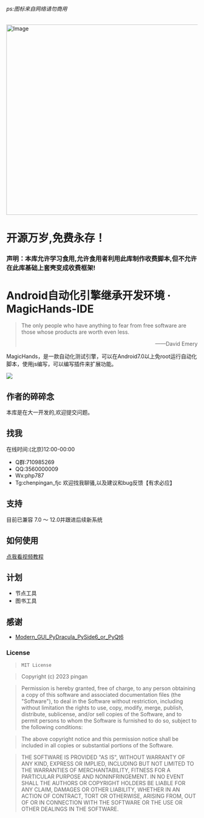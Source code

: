 ###### ps:图标来自网络请勿商用 
<img src="https://github.com/5tiaowu/MagicHands-IDE/assets/108533707/bc4bc8b4-b869-43bd-ab45-84a1b0158574" alt="Image" width="800" height="500" > 

# 开源万岁,免费永存！

### 声明：本库允许学习食用,允许食用者利用此库制作收费脚本,但不允许在此库基础上套壳变成收费框架!

# Android自动化引擎继承开发环境 · MagicHands-IDE

> The only people who have anything to fear from free software are those whose products are worth even less. 
>
> <p align="right">——David Emery</p>

MagicHands，是一款自动化测试引擎，可以在Android7.0以上免root运行自动化脚本，使用js编写，可以编写插件来扩展功能。

![](https://img.shields.io/badge/language-java-brightgreen.svg)


## 作者的碎碎念

本库是在大一开发的,欢迎提交问题。


## 找我
在线时间:(北京)12:00-00:00
- Q群:710985269
- QQ:3560000009
- Wx:php787 
- Tg:chenpingan_fjc
欢迎找我聊骚,以及建议和bug反馈【有求必应】

## 支持

目前已兼容 7.0 ～ 12.0并跟进后续新系统

## 如何使用

[点我看视频教程](https://www.bilibili.com/video/BV1Ao4y1E7NK/?share_source=copy_web&vd_source=2f8cb1fac706b3fcfd90ed86023a3c7c)


## 计划

 - 节点工具
 - 图书工具

## 感谢

- [Modern_GUI_PyDracula_PySide6_or_PyQt6](https://github.com/Wanderson-Magalhaes/Modern_GUI_PyDracula_PySide6_or_PyQt6)

### License

> ```
> MIT License
> ```

>Copyright (c) 2023 pingan

>Permission is hereby granted, free of charge, to any person obtaining a copy
>of this software and associated documentation files (the "Software"), to deal
>in the Software without restriction, including without limitation the rights
>to use, copy, modify, merge, publish, distribute, sublicense, and/or sell
>copies of the Software, and to permit persons to whom the Software is
>furnished to do so, subject to the following conditions:

>The above copyright notice and this permission notice shall be included in all
>copies or substantial portions of the Software.

>THE SOFTWARE IS PROVIDED "AS IS", WITHOUT WARRANTY OF ANY KIND, EXPRESS OR
>IMPLIED, INCLUDING BUT NOT LIMITED TO THE WARRANTIES OF MERCHANTABILITY,
>FITNESS FOR A PARTICULAR PURPOSE AND NONINFRINGEMENT. IN NO EVENT SHALL THE
>AUTHORS OR COPYRIGHT HOLDERS BE LIABLE FOR ANY CLAIM, DAMAGES OR OTHER
>LIABILITY, WHETHER IN AN ACTION OF CONTRACT, TORT OR OTHERWISE, ARISING FROM,
>OUT OF OR IN CONNECTION WITH THE SOFTWARE OR THE USE OR OTHER DEALINGS IN THE
>SOFTWARE.
